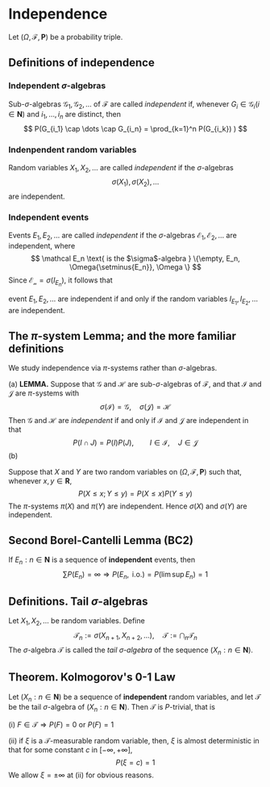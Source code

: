 # Independence

Let $(\Omega, \mathcal F, \mathbf P)$ be a probability triple.

## Definitions of independence

### Independent $\sigma$-algebras

Sub-$\sigma$-algebras $\mathcal {G_1, G_2, \dots}$ of $\mathcal F$ are called *independent* if, whenever $G_i \in \mathcal G_i (i \in \mathbf N)$ and $i_1, \dots, i_n$ are distinct, then
$$
P(G_{i_1} \cap \dots \cap G_{i_n} = \prod_{k=1}^n P(G_{i_k}) )
$$

### Indenpendent random variables

Random variables $X_1, X_2, \dots$ are called *independent* if the $\sigma$-algebras
$$
\sigma(X_1), \sigma(X_2), \dots
$$
are independent.

### Independent events

Events $E_1, E_2, \dots$ are called *independent* if the $\sigma$-algebras $\mathcal{E_1, E_2, \dots}$ are independent, where
$$
\mathcal E_n \text{ is the $\sigma$-algebra } \{\empty, E_n, \Omega{\setminus{E_n}}, \Omega \}
$$
Since $\mathcal{E_n} = \sigma(I_{E_n})$, it follows that 

event $E_1, E_2, \dots$ are independent if and only if the random variables $I_{E_1}, I_{E_2}, \dots$ are independent.



## The $\pi$-system Lemma; and the more familiar definitions

We study independence via $\pi$-systems rather than $\sigma$-algebras.

(a) **LEMMA.** Suppose that $\mathcal G$ and $\mathcal H$ are sub-$\sigma$-algebras of $\mathcal F$, and that $\mathcal I$ and $\mathcal J$ are $\pi$-systems with
$$
\sigma(\mathcal I) = \mathcal G, \quad \sigma(\mathcal J) = \mathcal H
$$
Then $\mathcal G$ and $\mathcal H$ are *independent* if and only if $\mathcal I$ and $\mathcal J$ are independent in that
$$
P(I \cap J) = P(I)P(J), \qquad I \in \mathcal I, \quad J \in \mathcal J
$$
(b)

Suppose that $X$ and $Y$ are two random variables on $(\Omega, \mathcal F, \mathbf P)$ such that, whenever $x, y \in \mathbf R$,
$$
P(X \leq x; Y \leq y) = P(X \leq x) P(Y \leq y)
$$
The $\pi$-systems $\pi(X)$ and $\pi(Y)$ are independent. Hence $\sigma(X)$ and $\sigma(Y)$ are independent.



## Second Borel-Cantelli Lemma (BC2)

If $E_n : n \in \mathbf N$ is a sequence of **independent** events, then
$$
\sum P(E_n) = \infty \Rightarrow P(E_n, \text{ i.o.}) = P(\lim \sup E_n) = 1
$$


## Definitions. Tail $\sigma$-algebras

Let $X_1, X_2, \dots$ be random variables. Define
$$
\mathcal T_n := \sigma(X_{n+1}, X_{n+2}, \dots), \quad \mathcal T := \bigcap_n \mathcal T_n
$$
The $\sigma$-algebra $\mathcal T$ is called the *tail $\sigma$-algebra* of the sequence $(X_n : n \in \mathbf N)$.



## Theorem. Kolmogorov's 0-1 Law

Let $(X_n : n \in \mathbf N)$ be a sequence of **independent** random variables, and let $\mathcal T$ be the tail $\sigma$-algebra of $(X_n : n  \in \mathbf N)$. Then $\mathcal T$ is $P$-trivial, that is

(i) $F \in \mathcal T \Rightarrow P(F) = 0 \text{ or } P(F) = 1$ 

(ii) if $\xi$ is a $\mathcal T$-measurable random variable, then, $\xi$ is almost deterministic in that for some constant $c$ in $[-\infty, +\infty]$,
$$
P(\xi = c) = 1
$$
We allow $\xi = \pm \infty$ at (ii) for obvious reasons.

